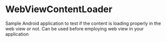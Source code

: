 WebViewContentLoader
====================

Sample Android application to test if the content is loading properly in the web view or not. Can be used before employing web view in your application
